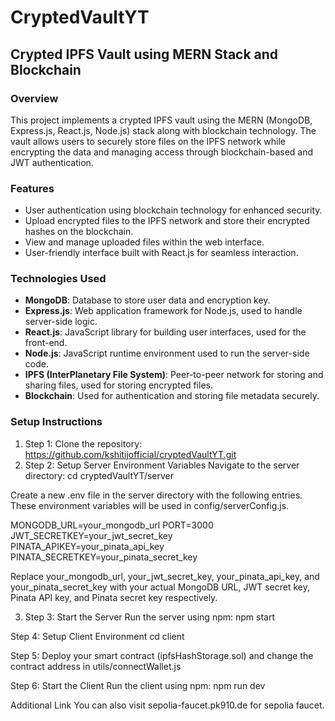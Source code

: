 # CryptedVaultYT
## Crypted IPFS Vault using MERN Stack and Blockchain

### Overview
This project implements a crypted IPFS vault using the MERN (MongoDB, Express.js, React.js, Node.js) stack along with blockchain technology. The vault allows users to securely store files on the IPFS network while encrypting the data and managing access through blockchain-based and JWT authentication.

### Features
- User authentication using blockchain technology for enhanced security.
- Upload encrypted files to the IPFS network and store their encrypted hashes on the blockchain.
- View and manage uploaded files within the web interface.
- User-friendly interface built with React.js for seamless interaction.

### Technologies Used
- **MongoDB**: Database to store user data and encryption key.
- **Express.js**: Web application framework for Node.js, used to handle server-side logic.
- **React.js**: JavaScript library for building user interfaces, used for the front-end.
- **Node.js**: JavaScript runtime environment used to run the server-side code.
- **IPFS (InterPlanetary File System)**: Peer-to-peer network for storing and sharing files, used for storing encrypted files.
- **Blockchain**: Used for authentication and storing file metadata securely.

### Setup Instructions
1. Step 1: Clone the repository: https://github.com/kshitijofficial/cryptedVaultYT.git
2. Step 2: Setup Server Environment Variables
Navigate to the server directory:
cd cryptedVaultYT/server

Create a new .env file in the server directory with the following entries. These environment variables will be used in config/serverConfig.js.

MONGODB_URL=your_mongodb_url
PORT=3000
JWT_SECRETKEY=your_jwt_secret_key
PINATA_APIKEY=your_pinata_api_key
PINATA_SECRETKEY=your_pinata_secret_key

Replace your_mongodb_url, your_jwt_secret_key, your_pinata_api_key, and your_pinata_secret_key with your actual MongoDB URL, JWT secret key, Pinata API key, and Pinata secret key respectively.

3. Step 3: Start the Server
Run the server using npm:
npm start

Step 4: Setup Client Environment
cd client

Step 5: Deploy your smart contract (ipfsHashStorage.sol) and change the contract address in utils/connectWallet.js

Step 6: Start the Client
Run the client using npm:
npm run dev

Additional Link
You can also visit sepolia-faucet.pk910.de for sepolia faucet.


